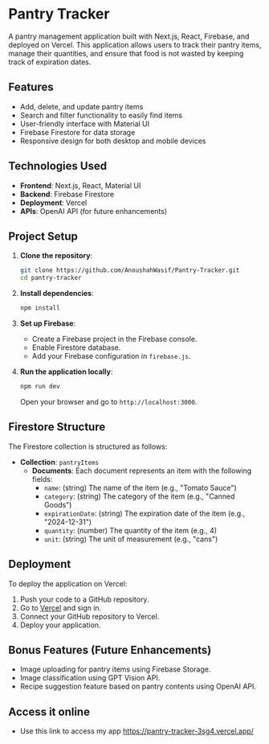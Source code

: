 # Pantry Tracker

A pantry management application built with Next.js, React, Firebase, and deployed on Vercel. This application allows users to track their pantry items, manage their quantities, and ensure that food is not wasted by keeping track of expiration dates.

## Features

- Add, delete, and update pantry items
- Search and filter functionality to easily find items
- User-friendly interface with Material UI
- Firebase Firestore for data storage
- Responsive design for both desktop and mobile devices

## Technologies Used

- **Frontend**: Next.js, React, Material UI
- **Backend**: Firebase Firestore
- **Deployment**: Vercel
- **APIs**: OpenAI API (for future enhancements)

## Project Setup

1. **Clone the repository**:
   ```bash
   git clone https://github.com/AnoushahWasif/Pantry-Tracker.git
   cd pantry-tracker
   ```

2. **Install dependencies**:
   ```bash
   npm install
   ```

3. **Set up Firebase**:
   - Create a Firebase project in the Firebase console.
   - Enable Firestore database.
   - Add your Firebase configuration in `firebase.js`.

4. **Run the application locally**:
   ```bash
   npm run dev
   ```
   Open your browser and go to `http://localhost:3000`.

## Firestore Structure

The Firestore collection is structured as follows:

- **Collection**: `pantryItems`
  - **Documents**: Each document represents an item with the following fields:
    - `name`: (string) The name of the item (e.g., "Tomato Sauce")
    - `category`: (string) The category of the item (e.g., "Canned Goods")
    - `expirationDate`: (string) The expiration date of the item (e.g., "2024-12-31")
    - `quantity`: (number) The quantity of the item (e.g., 4)
    - `unit`: (string) The unit of measurement (e.g., "cans")

## Deployment

To deploy the application on Vercel:

1. Push your code to a GitHub repository.
2. Go to [Vercel](https://vercel.com/) and sign in.
3. Connect your GitHub repository to Vercel.
4. Deploy your application.

## Bonus Features (Future Enhancements)

- Image uploading for pantry items using Firebase Storage.
- Image classification using GPT Vision API.
- Recipe suggestion feature based on pantry contents using OpenAI API.

## Access it online
- Use this link to access my app https://pantry-tracker-3sg4.vercel.app/
